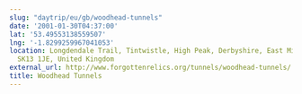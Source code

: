 ```yaml
---
slug: "daytrip/eu/gb/woodhead-tunnels"
date: '2001-01-30T04:37:00'
lat: '53.49553138559507'
lng: '-1.8299259967041053'
location: Longdendale Trail, Tintwistle, High Peak, Derbyshire, East Midlands, England,
  SK13 1JE, United Kingdom
external_url: http://www.forgottenrelics.org/tunnels/woodhead-tunnels/
title: Woodhead Tunnels
---
```



